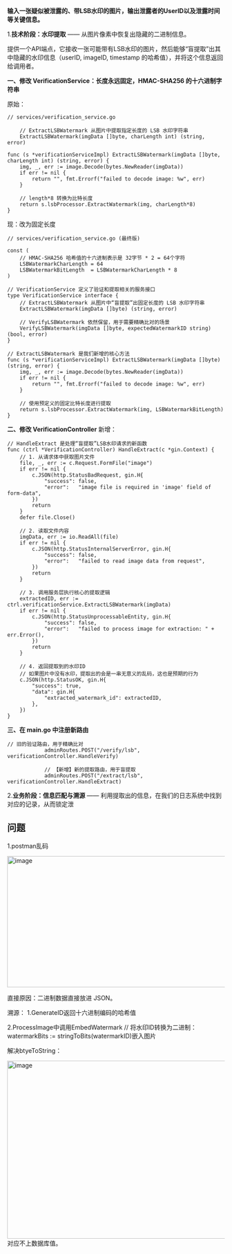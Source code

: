 **输入一张疑似被泄露的、带LSB水印的图片，输出泄露者的UserID以及泄露时间等关键信息。**

1.**技术阶段：水印提取** —— 从图片像素中恢复出隐藏的二进制信息。


提供一个API端点，它接收一张可能带有LSB水印的图片，然后能够“盲提取”出其中隐藏的水印信息（userID, imageID, timestamp 的哈希值），并将这个信息返回给调用者。

**一、修改 VerificationService：长度永远固定，HMAC-SHA256 的十六进制字符串**

原始：
```
// services/verification_service.go

	// ExtractLSBWatermark 从图片中提取指定长度的 LSB 水印字符串
	ExtractLSBWatermark(imgData []byte, charLength int) (string, error)

func (s *verificationServiceImpl) ExtractLSBWatermark(imgData []byte, charLength int) (string, error) {
	img, _, err := image.Decode(bytes.NewReader(imgData))
	if err != nil {
		return "", fmt.Errorf("failed to decode image: %w", err)
	}

	// length*8 转换为比特长度
	return s.lsbProcessor.ExtractWatermark(img, charLength*8)
}

```

现：改为固定长度
```
// services/verification_service.go (最终版)

const (
	// HMAC-SHA256 哈希值的十六进制表示是 32字节 * 2 = 64个字符
	LSBWatermarkCharLength = 64
	LSBWatermarkBitLength  = LSBWatermarkCharLength * 8
)

// VerificationService 定义了验证和提取相关的服务接口
type VerificationService interface {
	// ExtractLSBWatermark 从图片中“盲提取”出固定长度的 LSB 水印字符串
	ExtractLSBWatermark(imgData []byte) (string, error)

	// VerifyLSBWatermark 依然保留，用于需要精确比对的场景
	VerifyLSBWatermark(imgData []byte, expectedWatermarkID string) (bool, error)
}

// ExtractLSBWatermark 是我们新增的核心方法
func (s *verificationServiceImpl) ExtractLSBWatermark(imgData []byte) (string, error) {
	img, _, err := image.Decode(bytes.NewReader(imgData))
	if err != nil {
		return "", fmt.Errorf("failed to decode image: %w", err)
	}

	// 使用预定义的固定比特长度进行提取
	return s.lsbProcessor.ExtractWatermark(img, LSBWatermarkBitLength)
}
```

**二、修改 VerificationController**
新增：
```
// HandleExtract 是处理“盲提取”LSB水印请求的新函数
func (ctrl *VerificationController) HandleExtract(c *gin.Context) {
	// 1. 从请求体中获取图片文件
	file, _, err := c.Request.FormFile("image")
	if err != nil {
		c.JSON(http.StatusBadRequest, gin.H{
			"success": false,
			"error":   "image file is required in 'image' field of form-data",
		})
		return
	}
	defer file.Close()

	// 2. 读取文件内容
	imgData, err := io.ReadAll(file)
	if err != nil {
		c.JSON(http.StatusInternalServerError, gin.H{
			"success": false,
			"error":   "failed to read image data from request",
		})
		return
	}

	// 3. 调用服务层执行核心的提取逻辑
	extractedID, err := ctrl.verificationService.ExtractLSBWatermark(imgData)
	if err != nil {
		c.JSON(http.StatusUnprocessableEntity, gin.H{
			"success": false,
			"error":   "failed to process image for extraction: " + err.Error(),
		})
		return
	}

	// 4. 返回提取到的水印ID
	// 如果图片中没有水印，提取出的会是一串无意义的乱码，这也是预期的行为
	c.JSON(http.StatusOK, gin.H{
		"success": true,
		"data": gin.H{
			"extracted_watermark_id": extractedID,
		},
	})
}
```

**三、在 main.go 中注册新路由**
```
// 旧的验证路由，用于精确比对
			adminRoutes.POST("/verify/lsb", verificationController.HandleVerify)
			
			// 【新增】新的提取路由，用于盲提取
			adminRoutes.POST("/extract/lsb", verificationController.HandleExtract)
```

2.**业务阶段：信息匹配与溯源** —— 利用提取出的信息，在我们的日志系统中找到对应的记录，从而锁定泄


## 问题
1.postman乱码

<img width="1176" height="304" alt="image" src="https://github.com/user-attachments/assets/f8bba851-ef2a-4518-a3bc-efa3401433ee" />


直接原因：二进制数据直接放进 JSON。

溯源：
1.GenerateID返回十六进制编码的哈希值

2.ProcessImage中调用EmbedWatermark	// 将水印ID转换为二进制：watermarkBits := stringToBits(watermarkID)嵌入图片

解决btyeToString：

<img width="1148" height="412" alt="image" src="https://github.com/user-attachments/assets/e8fcaf88-46a4-423c-bdeb-5f860503ef02" />
对应不上数据库值。

